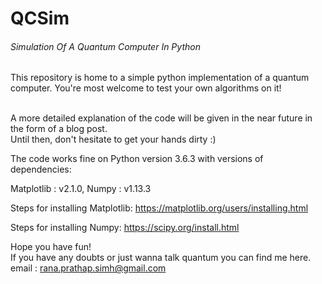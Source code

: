 # QCSim
###### Simulation Of A Quantum Computer In Python

This repository is home to a simple python implementation of a quantum computer. You're most welcome to test your own algorithms on it! <br /><br />


A more detailed explanation of the code will be given in the near future in the form of a blog post.  
Until then, don't hesitate to get your hands dirty :) <br />

The code works fine on Python version 3.6.3 with versions of dependencies:

Matplotlib : v2.1.0,
Numpy : v1.13.3

Steps for installing Matplotlib: https://matplotlib.org/users/installing.html

Steps for installing Numpy: https://scipy.org/install.html

Hope you have fun!
<br />
If you have any doubts or just wanna talk quantum you can find me here.<br /> email : rana.prathap.simh@gmail.com
<br />
